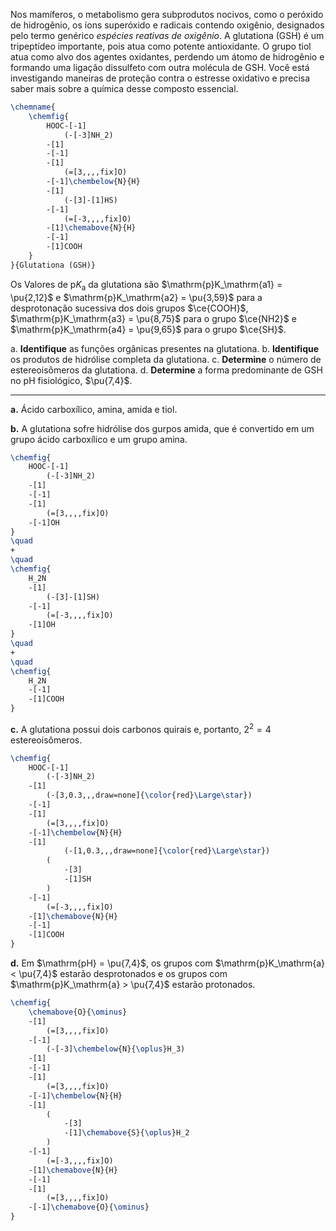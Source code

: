 Nos mamíferos, o metabolismo gera subprodutos nocivos, como o peróxido de hidrogênio, os íons superóxido e radicais contendo oxigênio, designados pelo termo genérico *espécies reativas de oxigênio*. A glutationa (GSH) é um tripeptídeo importante, pois atua como potente antioxidante. O grupo tiol atua como alvo dos agentes oxidantes, perdendo um átomo de hidrogênio e formando uma ligação dissulfeto com outra molécula de GSH. Você está investigando maneiras de proteção contra o estresse oxidativo e precisa saber mais sobre a química desse composto essencial.

```latex
\chemname{
    \chemfig{
        HOOC-[-1]
            (-[-3]NH_2)
        -[1]
        -[-1]
        -[1]
            (=[3,,,,fix]O)
        -[-1]\chembelow{N}{H}
        -[1]
            (-[3]-[1]HS)
        -[-1]
            (=[-3,,,,fix]O)
        -[1]\chemabove{N}{H}
        -[-1]
        -[1]COOH
    }
}{Glutationa (GSH)}
```

Os Valores de $\mathrm{p}K_\mathrm{a}$ da glutationa são $\mathrm{p}K_\mathrm{a1} = \pu{2,12}$ e $\mathrm{p}K_\mathrm{a2} = \pu{3,59}$ para a desprotonação sucessiva dos dois grupos $\ce{COOH}$, $\mathrm{p}K_\mathrm{a3} = \pu{8,75}$ para o grupo $\ce{NH2}$ e $\mathrm{p}K_\mathrm{a4} = \pu{9,65}$ para o grupo $\ce{SH}$. 

a. **Identifique** as funções orgânicas presentes na glutationa.
b. **Identifique** os produtos de hidrólise completa da glutationa.
c. **Determine** o número de estereoisômeros da glutationa.
d. **Determine** a forma predominante de GSH no $\mathrm{pH}$ fisiológico, $\pu{7,4}$.

---

**a.** Ácido carboxílico, amina, amida e tiol.

**b.** A glutationa sofre hidrólise dos gurpos amida, que é convertido em um grupo ácido carboxílico e um grupo amina.

```latex
\chemfig{
    HOOC-[-1]
        (-[-3]NH_2)
    -[1]
    -[-1]
    -[1]
        (=[3,,,,fix]O)
    -[-1]OH
}
\quad
+
\quad
\chemfig{
    H_2N
    -[1]
        (-[3]-[1]SH)
    -[-1]
        (=[-3,,,,fix]O)
    -[1]OH
}
\quad
+
\quad
\chemfig{
    H_2N
    -[-1]
    -[1]COOH
}
```

**c.** A glutationa possui dois carbonos quirais e, portanto, $2^2 = 4$ estereoisômeros.

```latex
\chemfig{
    HOOC-[-1]
        (-[-3]NH_2)
    -[1]
        (-[3,0.3,,,draw=none]{\color{red}\Large\star})
    -[-1]
    -[1]
        (=[3,,,,fix]O)
    -[-1]\chembelow{N}{H}
    -[1]
            (-[1,0.3,,,draw=none]{\color{red}\Large\star})
        (
            -[3]
            -[1]SH
        )
    -[-1]
        (=[-3,,,,fix]O)
    -[1]\chemabove{N}{H}
    -[-1]
    -[1]COOH
}
```

**d.** Em $\mathrm{pH} = \pu{7,4}$, os grupos com $\mathrm{p}K_\mathrm{a} < \pu{7,4}$ estarão desprotonados e os grupos com $\mathrm{p}K_\mathrm{a} > \pu{7,4}$ estarão protonados.

```latex
\chemfig{
    \chemabove{O}{\ominus}
    -[1]
        (=[3,,,,fix]O)
    -[-1]
        (-[-3]\chembelow{N}{\oplus}H_3)
    -[1]
    -[-1]
    -[1]
        (=[3,,,,fix]O)
    -[-1]\chembelow{N}{H}
    -[1]
        (
            -[3]
            -[1]\chemabove{S}{\oplus}H_2
        )
    -[-1]
        (=[-3,,,,fix]O)
    -[1]\chemabove{N}{H}
    -[-1]
    -[1]
        (=[3,,,,fix]O)
    -[-1]\chemabove{O}{\ominus}
}
```

